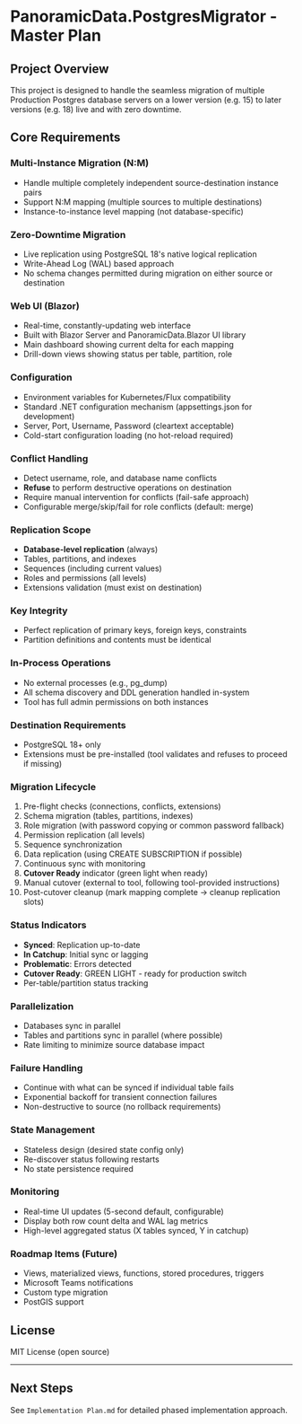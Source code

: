 ﻿# PanoramicData.PostgresMigrator - Master Plan

## Project Overview

This project is designed to handle the seamless migration of multiple Production Postgres database servers on a lower version (e.g. 15) to later versions (e.g. 18) live and with zero downtime.

## Core Requirements

### Multi-Instance Migration (N:M)
- Handle multiple completely independent source-destination instance pairs
- Support N:M mapping (multiple sources to multiple destinations)
- Instance-to-instance level mapping (not database-specific)

### Zero-Downtime Migration
- Live replication using PostgreSQL 18's native logical replication
- Write-Ahead Log (WAL) based approach
- No schema changes permitted during migration on either source or destination

### Web UI (Blazor)
- Real-time, constantly-updating web interface
- Built with Blazor Server and PanoramicData.Blazor UI library
- Main dashboard showing current delta for each mapping
- Drill-down views showing status per table, partition, role

### Configuration
- Environment variables for Kubernetes/Flux compatibility
- Standard .NET configuration mechanism (appsettings.json for development)
- Server, Port, Username, Password (cleartext acceptable)
- Cold-start configuration loading (no hot-reload required)

### Conflict Handling
- Detect username, role, and database name conflicts
- **Refuse** to perform destructive operations on destination
- Require manual intervention for conflicts (fail-safe approach)
- Configurable merge/skip/fail for role conflicts (default: merge)

### Replication Scope
- **Database-level replication** (always)
- Tables, partitions, and indexes
- Sequences (including current values)
- Roles and permissions (all levels)
- Extensions validation (must exist on destination)

### Key Integrity
- Perfect replication of primary keys, foreign keys, constraints
- Partition definitions and contents must be identical

### In-Process Operations
- No external processes (e.g., pg_dump)
- All schema discovery and DDL generation handled in-system
- Tool has full admin permissions on both instances

### Destination Requirements
- PostgreSQL 18+ only
- Extensions must be pre-installed (tool validates and refuses to proceed if missing)

### Migration Lifecycle
1. Pre-flight checks (connections, conflicts, extensions)
2. Schema migration (tables, partitions, indexes)
3. Role migration (with password copying or common password fallback)
4. Permission replication (all levels)
5. Sequence synchronization
6. Data replication (using CREATE SUBSCRIPTION if possible)
7. Continuous sync with monitoring
8. **Cutover Ready** indicator (green light when ready)
9. Manual cutover (external to tool, following tool-provided instructions)
10. Post-cutover cleanup (mark mapping complete → cleanup replication slots)

### Status Indicators
- **Synced**: Replication up-to-date
- **In Catchup**: Initial sync or lagging
- **Problematic**: Errors detected
- **Cutover Ready**: GREEN LIGHT - ready for production switch
- Per-table/partition status tracking

### Parallelization
- Databases sync in parallel
- Tables and partitions sync in parallel (where possible)
- Rate limiting to minimize source database impact

### Failure Handling
- Continue with what can be synced if individual table fails
- Exponential backoff for transient connection failures
- Non-destructive to source (no rollback requirements)

### State Management
- Stateless design (desired state config only)
- Re-discover status following restarts
- No state persistence required

### Monitoring
- Real-time UI updates (5-second default, configurable)
- Display both row count delta and WAL lag metrics
- High-level aggregated status (X tables synced, Y in catchup)

### Roadmap Items (Future)
- Views, materialized views, functions, stored procedures, triggers
- Microsoft Teams notifications
- Custom type migration
- PostGIS support

## License
MIT License (open source)

---

## Next Steps
See `Implementation Plan.md` for detailed phased implementation approach.
